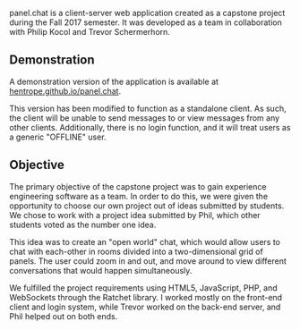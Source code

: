 panel.chat is a client-server web application created as a capstone project during the Fall 2017 semester. It was developed as a team in collaboration with Philip Kocol and Trevor Schermerhorn.

## Demonstration
A demonstration version of the application is available at [hentrope.github.io/panel.chat](https://hentrope.github.io/panel.chat/).

This version has been modified to function as a standalone client. As such, the client will be unable to send messages to or view messages from any other clients. Additionally, there is no login function, and it will treat users as a generic "OFFLINE" user.

## Objective
The primary objective of the capstone project was to gain experience engineering software as a team. In order to do this, we were given the opportunity to choose our own project out of ideas submitted by students. We chose to work with a project idea submitted by Phil, which other students voted as the number one idea.

This idea was to create an "open world" chat, which would allow users to chat with each-other in rooms divided into a two-dimensional grid of panels. The user could zoom in and out, and move around to view different conversations that would happen simultaneously.

We fulfilled the project requirements using HTML5, JavaScript, PHP, and WebSockets through the Ratchet library. I worked mostly on the front-end client and login system, while Trevor worked on the back-end server, and Phil helped out on both ends.
